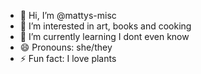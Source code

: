 - 👋 Hi, I’m @mattys-misc
- 👀 I’m interested in art, books and cooking
- 🌱 I’m currently learning I dont even know
- 😄 Pronouns: she/they
- ⚡ Fun fact: I love plants

<!---
mattys-misc/mattys-misc is a ✨ special ✨ repository because its `README.md` (this file) appears on your GitHub profile.
You can click the Preview link to take a look at your changes.
--->
